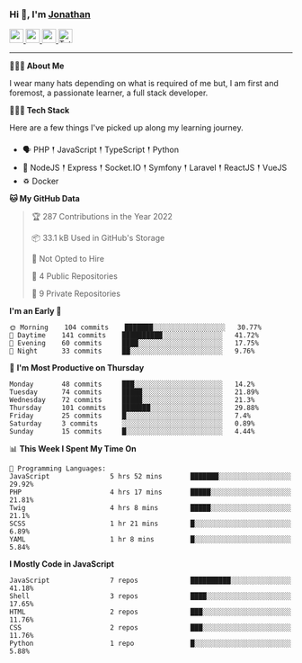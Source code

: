 ### Hi 👋, I'm [Jonathan](https://jonathan-d.ch) 

<p>
  <a href="https://www.twitter.com/redkill2108">
    <img src="https://img.shields.io/badge/twitter-%231DA1F2.svg?&style=for-the-badge&logo=twitter&logoColor=white" height=25>
  </a>
  <a href="https://www.linkedin.com/in/jdebetaz">
    <img src="https://img.shields.io/badge/linkedin-%230077B5.svg?&style=for-the-badge&logo=linkedin&logoColor=white" height=25>
  </a>
  <a href="https://www.instagram.com/jdebetaz/">
    <img src="https://img.shields.io/badge/instagram-%23E4405F.svg?&style=for-the-badge&logo=instagram&logoColor=white" height=25>
  </a>
  <a href="https://wakatime.com/@5c95ead1-71ee-4ecc-9a32-6c2b293dd432">
    <img src="https://wakatime.com/badge/user/5c95ead1-71ee-4ecc-9a32-6c2b293dd432.svg?style=for-the-badge" height=25 alt="Total time coded since Aug 23 2019" />
  </a>
</p>

-------

**🙋🏻‍♂️ About Me** 

<p>I wear many hats depending on what is required of me but, I am first and foremost, a passionate learner, a full stack developer.</p>

**👨🏻‍💻 Tech Stack** 

<p>Here are a few things I've picked up along my learning journey.</p>

- 🗣 PHP 𒑰 JavaScript 𒑰 TypeScript 𒑰 Python
- 🎒 NodeJS 𒑰 Express 𒑰 Socket.IO 𒑰 Symfony 𒑰 Laravel 𒑰 ReactJS 𒑰 VueJS
- ♽ Docker

<!--START_SECTION:waka-->
**🐱 My GitHub Data** 

> 🏆 287 Contributions in the Year 2022
 > 
> 📦 33.1 kB Used in GitHub's Storage 
 > 
> 🚫 Not Opted to Hire
 > 
> 📜 4 Public Repositories 
 > 
> 🔑 9 Private Repositories  
 > 
**I'm an Early 🐤** 

```text
🌞 Morning    104 commits    ███████░░░░░░░░░░░░░░░░░░   30.77% 
🌆 Daytime    141 commits    ██████████░░░░░░░░░░░░░░░   41.72% 
🌃 Evening    60 commits     ████░░░░░░░░░░░░░░░░░░░░░   17.75% 
🌙 Night      33 commits     ██░░░░░░░░░░░░░░░░░░░░░░░   9.76%

```
📅 **I'm Most Productive on Thursday** 

```text
Monday       48 commits     ███░░░░░░░░░░░░░░░░░░░░░░   14.2% 
Tuesday      74 commits     █████░░░░░░░░░░░░░░░░░░░░   21.89% 
Wednesday    72 commits     █████░░░░░░░░░░░░░░░░░░░░   21.3% 
Thursday     101 commits    ███████░░░░░░░░░░░░░░░░░░   29.88% 
Friday       25 commits     █░░░░░░░░░░░░░░░░░░░░░░░░   7.4% 
Saturday     3 commits      ░░░░░░░░░░░░░░░░░░░░░░░░░   0.89% 
Sunday       15 commits     █░░░░░░░░░░░░░░░░░░░░░░░░   4.44%

```


📊 **This Week I Spent My Time On** 

```text
💬 Programming Languages: 
JavaScript               5 hrs 52 mins       ███████░░░░░░░░░░░░░░░░░░   29.92% 
PHP                      4 hrs 17 mins       █████░░░░░░░░░░░░░░░░░░░░   21.81% 
Twig                     4 hrs 8 mins        █████░░░░░░░░░░░░░░░░░░░░   21.1% 
SCSS                     1 hr 21 mins        █░░░░░░░░░░░░░░░░░░░░░░░░   6.89% 
YAML                     1 hr 8 mins         █░░░░░░░░░░░░░░░░░░░░░░░░   5.84%

```

**I Mostly Code in JavaScript** 

```text
JavaScript               7 repos             ██████████░░░░░░░░░░░░░░░   41.18% 
Shell                    3 repos             ████░░░░░░░░░░░░░░░░░░░░░   17.65% 
HTML                     2 repos             ███░░░░░░░░░░░░░░░░░░░░░░   11.76% 
CSS                      2 repos             ███░░░░░░░░░░░░░░░░░░░░░░   11.76% 
Python                   1 repo              █░░░░░░░░░░░░░░░░░░░░░░░░   5.88%

```



<!--END_SECTION:waka-->
